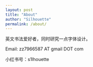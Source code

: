 ```yaml
---
layout: post
title: "About"
author: "Silhouette"
permalink: /about/
---
```


英文书法爱好者，同时研究一点字体设计。

Email: zz7966587 AT gmail DOT com

小红书号：s1lhouette